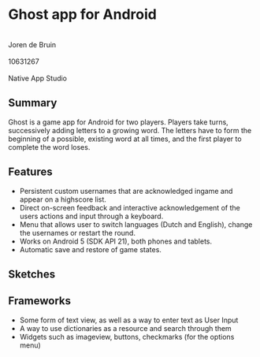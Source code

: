 # Ghost app for Android

<br>Joren de Bruin</br>
<br>10631267 </br>
<br>Native App Studio</br>

## Summary

Ghost is a game app for Android for two players. Players take turns, successively adding letters to a growing word. The letters have to form the beginning of a possible, existing word at all times, and the first player to complete the word loses.

## Features

* Persistent custom usernames that are acknowledged ingame and appear on a highscore list.
* Direct on-screen feedback and interactive acknowledgement of the users actions and input through a keyboard.
* Menu that allows user to switch languages (Dutch and English), change the usernames or restart the round.
* Works on Android 5 (SDK API 21), both phones and tablets.
* Automatic save and restore of game states.

## Sketches

## Frameworks

* Some form of text view, as well as a way to enter text as User Input
* A way to use dictionaries as a resource and search through them
* Widgets such as imageview, buttons, checkmarks (for the options menu)
